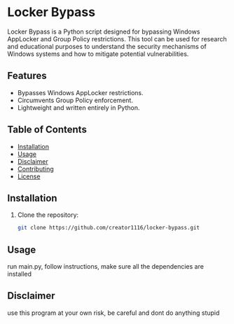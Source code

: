 # Locker Bypass

Locker Bypass is a Python script designed for bypassing Windows AppLocker and Group Policy restrictions. This tool can be used for research and educational purposes to understand the security mechanisms of Windows systems and how to mitigate potential vulnerabilities.

## Features

- Bypasses Windows AppLocker restrictions.
- Circumvents Group Policy enforcement.
- Lightweight and written entirely in Python.

## Table of Contents

- [Installation](#installation)
- [Usage](#usage)
- [Disclaimer](#disclaimer)
- [Contributing](#contributing)
- [License](#license)

## Installation

1. Clone the repository:
   ```bash
   git clone https://github.com/creator1116/locker-bypass.git

## Usage
run main.py, follow instructions, make sure all the dependencies are installed
## Disclaimer
use this program at your own risk, be careful and dont do anything stupid


